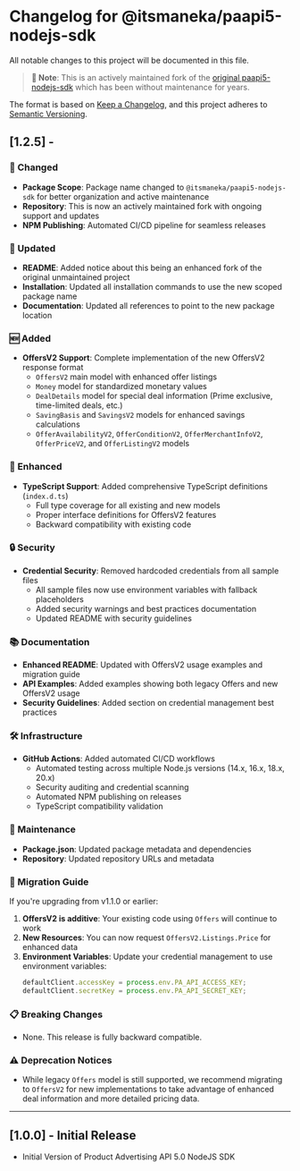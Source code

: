 # Changelog for @itsmaneka/paapi5-nodejs-sdk

All notable changes to this project will be documented in this file.

> **📢 Note**: This is an actively maintained fork of the [original paapi5-nodejs-sdk](https://github.com/wusoma/paapi5-nodejs-sdk) which has been without maintenance for years.

The format is based on [Keep a Changelog](https://keepachangelog.com/en/1.0.0/),
and this project adheres to [Semantic Versioning](https://semver.org/spec/v2.0.0.html).

<!--LATEST=1.2.0-->
<!--ENTRYINSERT-->

## [1.2.5] - 

### 🔄 Changed
- **Package Scope**: Package name changed to `@itsmaneka/paapi5-nodejs-sdk` for better organization and active maintenance
- **Repository**: This is now an actively maintained fork with ongoing support and updates
- **NPM Publishing**: Automated CI/CD pipeline for seamless releases

### 📝 Updated
- **README**: Added notice about this being an enhanced fork of the original unmaintained project
- **Installation**: Updated all installation commands to use the new scoped package name
- **Documentation**: Updated all references to point to the new package location

### 🆕 Added
- **OffersV2 Support**: Complete implementation of the new OffersV2 response format
	- `OffersV2` main model with enhanced offer listings
	- `Money` model for standardized monetary values
	- `DealDetails` model for special deal information (Prime exclusive, time-limited deals, etc.)
	- `SavingBasis` and `SavingsV2` models for enhanced savings calculations
	- `OfferAvailabilityV2`, `OfferConditionV2`, `OfferMerchantInfoV2`, `OfferPriceV2`, and `OfferListingV2` models

### 🔧 Enhanced
- **TypeScript Support**: Added comprehensive TypeScript definitions (`index.d.ts`)
	- Full type coverage for all existing and new models
	- Proper interface definitions for OffersV2 features
	- Backward compatibility with existing code

### 🔒 Security
- **Credential Security**: Removed hardcoded credentials from all sample files
	- All sample files now use environment variables with fallback placeholders
	- Added security warnings and best practices documentation
	- Updated README with security guidelines

### 📚 Documentation
- **Enhanced README**: Updated with OffersV2 usage examples and migration guide
- **API Examples**: Added examples showing both legacy Offers and new OffersV2 usage
- **Security Guidelines**: Added section on credential management best practices

### 🛠️ Infrastructure
- **GitHub Actions**: Added automated CI/CD workflows
	- Automated testing across multiple Node.js versions (14.x, 16.x, 18.x, 20.x)
	- Security auditing and credential scanning
	- Automated NPM publishing on releases
	- TypeScript compatibility validation

### 🧹 Maintenance
- **Package.json**: Updated package metadata and dependencies
- **Repository**: Updated repository URLs and metadata

### 🔄 Migration Guide
If you're upgrading from v1.1.0 or earlier:

1. **OffersV2 is additive**: Your existing code using `Offers` will continue to work
2. **New Resources**: You can now request `OffersV2.Listings.Price` for enhanced data
3. **Environment Variables**: Update your credential management to use environment variables:
	 ```javascript
	 defaultClient.accessKey = process.env.PA_API_ACCESS_KEY;
	 defaultClient.secretKey = process.env.PA_API_SECRET_KEY;
	 ```

### 📋 Breaking Changes
- None. This release is fully backward compatible.

### ⚠️ Deprecation Notices
- While legacy `Offers` model is still supported, we recommend migrating to `OffersV2` for new implementations to take advantage of enhanced deal information and more detailed pricing data.

---
 
## [1.0.0] - Initial Release
* Initial Version of Product Advertising API 5.0 NodeJS SDK